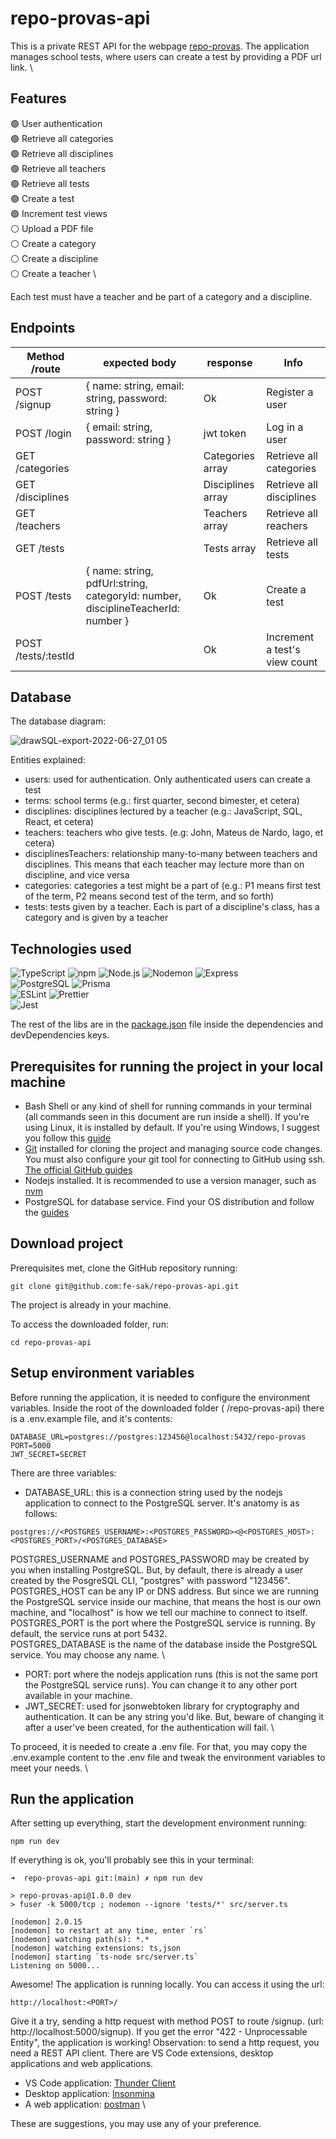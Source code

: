 # repo-provas-api
This is a private REST API for the webpage [repo-provas](https://github.com/fe-sak/repo-provas).
The application manages school tests, where users can create a test by providing a PDF url link. \

## Features

:green_circle: User authentication \
:green_circle: Retrieve all categories \
:green_circle: Retrieve all disciplines \
:green_circle: Retrieve all teachers \
:green_circle: Retrieve all tests \
:green_circle: Create a test \
:green_circle: Increment test views \
:white_circle: Upload a PDF file \
:white_circle: Create a category \
:white_circle: Create a discipline \
:white_circle: Create a teacher \

Each test must have a teacher and be part of a category and a discipline.



## Endpoints

| Method /route       | expected body                                                                             | response          | Info                          |
|---------------------|-------------------------------------------------------------------------------------------|-------------------|-------------------------------|
| POST /signup        | {   name: string,   email: string,   password: string  }                                  | Ok                | Register a user               |
| POST /login         | {   email: string,   password: string  }                                                  | jwt token         | Log in a user                 |
| GET /categories     |                                                                                           | Categories array  | Retrieve all categories       |
| GET /disciplines    |                                                                                           | Disciplines array | Retrieve all disciplines      |
| GET /teachers       |                                                                                           | Teachers array    | Retrieve all reachers         |
| GET /tests          |                                                                                           | Tests array       | Retrieve all tests            |
| POST /tests         | {   name: string,   pdfUrl:string,   categoryId: number,   disciplineTeacherId: number }  | Ok                | Create a test                 |
| POST /tests/:testId |                                                                                           | Ok                | Increment a test's view count |

## Database 
The database diagram: 

![drawSQL-export-2022-06-27_01 05](https://user-images.githubusercontent.com/92526601/175858045-e5b174a2-6e67-45b9-b187-20c7457c545a.png)

Entities explained:
- users: used for authentication. Only authenticated users can create a test
- terms: school terms (e.g.: first quarter, second bimester, et cetera) 
- disciplines: disciplines lectured by a teacher (e.g.: JavaScript, SQL, React, et  cetera)
- teachers: teachers who give tests. (e.g: John, Mateus de Nardo, Iago, et cetera)
- disciplinesTeachers: relationship many-to-many between teachers and disciplines. This means that each teacher may lecture more than on discipline, and vice versa
- categories: categories a test might be a part of (e.g.: P1 means first test of the term, P2 means second test of the term, and so forth)
- tests: tests given by a teacher. Each is part of a discipline's class, has a category and is given by a teacher

## Technologies used
![TypeScript](https://img.shields.io/badge/-TypeScript-black?style=flat&logo=typescript) 
![npm](https://img.shields.io/badge/-npm-black?style=flat&logo=npm) 
![Node.js](https://img.shields.io/badge/-Node.js-black?style=flat&logo=node.js) 
![Nodemon](https://img.shields.io/badge/-Nodemon-black?style=flat&logo=nodemon)
![Express](https://img.shields.io/badge/-Express-black?style=flat&logo=express) \
![PostgreSQL](https://img.shields.io/badge/-PostgreSQL-black?style=flat&logo=postgresql)
![Prisma](https://img.shields.io/badge/-Prisma-black?style=flat&logo=prisma) \
![ESLint](https://img.shields.io/badge/-ESLint-black?style=flat&logo=eslint&logoColor=3e2c9a)
![Prettier](https://img.shields.io/badge/-Prettier-black?style=flat&logo=prettier) \
![Jest](https://img.shields.io/badge/-Jest-black?style=flat&logo=jest&logoColor=C53C14)

The rest of the libs are in the [package.json](https://github.com/fe-sak/repo-provas-api/blob/main/package.json) file inside the dependencies and devDependencies keys.

## Prerequisites for running the project in your local machine

- Bash Shell or any kind of shell for running commands in your terminal (all commands seen in this document are run inside a shell). If you're using Linux, it is installed by default. If you're using Windows, I suggest you follow this [guide](https://itsfoss.com/install-bash-on-windows/)
- [Git](https://git-scm.com) installed for cloning the project and managing source code changes. You must also configure your git tool for connecting to GitHub using ssh. [The official GitHub guides](https://docs.github.com/en/authentication/connecting-to-github-with-ssh)
- Nodejs installed. It is recommended to use a version manager, such as [nvm](https://github.com/nvm-sh/nvm)
- PostgreSQL for database service. Find your OS distribution and follow the [guides](https://www.postgresql.org/download/)

## Download project

Prerequisites met, clone the GitHub repository running:
```
git clone git@github.com:fe-sak/repo-provas-api.git
```
The project is already in your machine.

To access the downloaded folder, run:
```
cd repo-provas-api
```

## Setup environment variables

Before running the application, it is needed to configure the environment variables. 
Inside the root of the downloaded folder ( /repo-provas-api) there is a .env.example file, and it's contents:
```
DATABASE_URL=postgres://postgres:123456@localhost:5432/repo-provas
PORT=5000
JWT_SECRET=SECRET
```
There are three variables:
- DATABASE_URL: this is a connection string used by the nodejs application to connect to the PostgreSQL server. It's anatomy is as follows: 
```
postgres://<POSTGRES_USERNAME>:<POSTGRES_PASSWORD><@<POSTGRES_HOST>:<POSTGRES_PORT>/<POSTGRES_DATABASE>
```
POSTGRES_USERNAME and POSTGRES_PASSWORD may be created by you when installing PostgreSQL. But, by default, there is already a user created by the PosgreSQL CLI, "postgres" with password "123456".  \
POSTGRES_HOST can be any IP or DNS address. But since we are running the PostgreSQL service inside our machine, that means the host is our own machine, and "localhost" is how we tell our machine to connect to itself. \
POSTGRES_PORT is the port where the PostgreSQL service is running. By default, the service runs at port 5432. \
POSTGRES_DATABASE is the name of the database inside the PostgreSQL service. You may choose any name. \
- PORT: port where the nodejs application runs (this is not the same port the PostgreSQL service runs). You can change it to any other port available in your machine.
- JWT_SECRET: used for jsonwebtoken library for cryptography and authentication. It can be any string you'd like. But, beware of changing it after a user've been created, for the authentication will fail. \

To proceed, it is needed to create a .env file. For that, you may copy the .env.example content to the .env file and tweak the environment variables to meet your needs. \

## Run the application

After setting up everything, start the development environment running:
```
npm run dev
```
If everything is ok, you'll probably see this in your terminal:
```
➜  repo-provas-api git:(main) ✗ npm run dev

> repo-provas-api@1.0.0 dev
> fuser -k 5000/tcp ; nodemon --ignore 'tests/*' src/server.ts

[nodemon] 2.0.15
[nodemon] to restart at any time, enter `rs`
[nodemon] watching path(s): *.*
[nodemon] watching extensions: ts,json
[nodemon] starting `ts-node src/server.ts`
Listening on 5000...
```
Awesome! The application is running locally. You can access it using the url:
```
http://localhost:<PORT>/
```

Give it a try, sending a http request with method POST to route /signup. (url: http://localhost:5000/signup). If you get the error "422 - Unprocessable Entity", the application is working!
Observation: to send a http request, you need a REST API client. There are VS Code extensions, desktop applications and web applications.

- VS Code application: [Thunder Client](https://marketplace.visualstudio.com/items?itemName=rangav.vscode-thunder-client)
- Desktop application: [Insonmina](https://insomnia.rest/)
- A web application: [postman](https://www.postman.com/) \

These are suggestions, you may use any of your preference.
